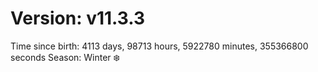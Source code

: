 # Version: v11.3.3
Time since birth: 4113 days, 98713 hours, 5922780 minutes, 355366800 seconds
Season: Winter ❄️

